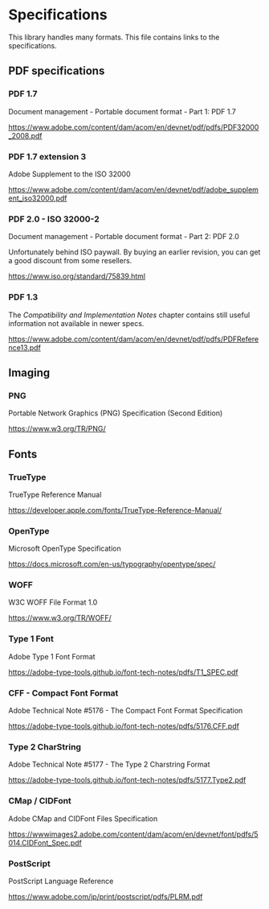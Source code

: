 # Specifications

This library handles many formats. This file contains links to the specifications.

## PDF specifications

### PDF 1.7
Document management - Portable document format - Part 1: PDF 1.7

https://www.adobe.com/content/dam/acom/en/devnet/pdf/pdfs/PDF32000_2008.pdf

### PDF 1.7 extension 3
Adobe Supplement to the ISO 32000

https://www.adobe.com/content/dam/acom/en/devnet/pdf/adobe_supplement_iso32000.pdf

### PDF 2.0 - ISO 32000-2
Document management - Portable document format - Part 2: PDF 2.0

Unfortunately behind ISO paywall. By buying an earlier revision, you can get a good discount from some resellers.

https://www.iso.org/standard/75839.html

### PDF 1.3
The *Compatibility and Implementation Notes* chapter contains still useful information not available in newer specs.

https://www.adobe.com/content/dam/acom/en/devnet/pdf/pdfs/PDFReference13.pdf


## Imaging

### PNG
Portable Network Graphics (PNG) Specification (Second Edition)

https://www.w3.org/TR/PNG/


## Fonts

### TrueType
TrueType Reference Manual

https://developer.apple.com/fonts/TrueType-Reference-Manual/

### OpenType
Microsoft OpenType Specification

https://docs.microsoft.com/en-us/typography/opentype/spec/

### WOFF
W3C WOFF File Format 1.0

https://www.w3.org/TR/WOFF/

### Type 1 Font
Adobe Type 1 Font Format

https://adobe-type-tools.github.io/font-tech-notes/pdfs/T1_SPEC.pdf

### CFF - Compact Font Format
Adobe Technical Note #5176 - The Compact Font Format Specification

https://adobe-type-tools.github.io/font-tech-notes/pdfs/5176.CFF.pdf

### Type 2 CharString
Adobe Technical Note #5177 - The Type 2 Charstring Format

https://adobe-type-tools.github.io/font-tech-notes/pdfs/5177.Type2.pdf

### CMap / CIDFont
Adobe CMap and CIDFont Files Specification

https://wwwimages2.adobe.com/content/dam/acom/en/devnet/font/pdfs/5014.CIDFont_Spec.pdf

### PostScript
PostScript Language Reference

https://www.adobe.com/jp/print/postscript/pdfs/PLRM.pdf
